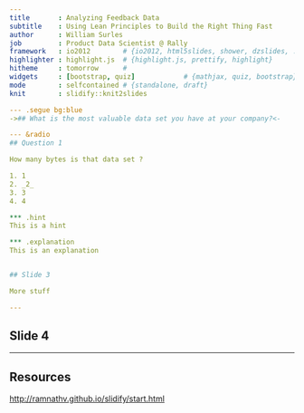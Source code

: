 ```yaml
---
title       : Analyzing Feedback Data 
subtitle    : Using Lean Principles to Build the Right Thing Fast
author      : William Surles
job         : Product Data Scientist @ Rally
framework   : io2012        # {io2012, html5slides, shower, dzslides, ...}
highlighter : highlight.js  # {highlight.js, prettify, highlight}
hitheme     : tomorrow      # 
widgets     : [bootstrap, quiz]            # {mathjax, quiz, bootstrap}
mode        : selfcontained # {standalone, draft}
knit        : slidify::knit2slides

--- .segue bg:blue
->## What is the most valuable data set you have at your company?<-

--- &radio
## Question 1

How many bytes is that data set ?

1. 1
2. _2_
3. 3
4. 4

*** .hint
This is a hint

*** .explanation
This is an explanation


## Slide 3

More stuff

---
```


## Slide 4

---
## Resources
http://ramnathv.github.io/slidify/start.html



